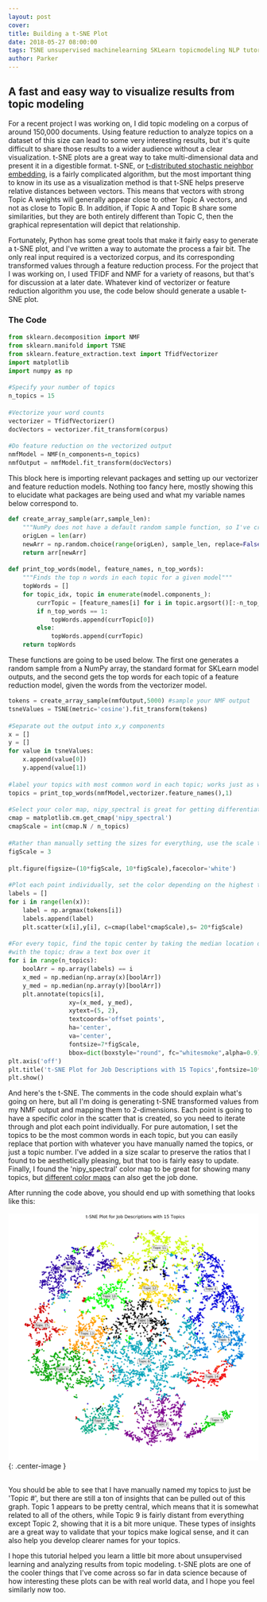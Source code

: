 ```yaml
---
layout: post
cover:
title: Building a t-SNE Plot
date: 2018-05-27 08:00:00
tags: TSNE unsupervised machinelearning SKLearn topicmodeling NLP tutorial
author: Parker
---
```


## A fast and easy way to visualize results from topic modeling

For a recent project I was working on, I did topic modeling on a corpus of around 150,000 documents. Using feature reduction to analyze topics on a dataset of this size can lead to some very interesting results, but it's quite difficult to share those results to a wider audience without a clear visualization. t-SNE plots are a great way to take multi-dimensional data and present it in a digestible format. t-SNE, or [t-distributed stochastic neighbor embedding](https://en.wikipedia.org/wiki/T-distributed_stochastic_neighbor_embedding), is a fairly complicated algorithm, but the most important thing to know in its use as a visualization method is that t-SNE helps preserve relative distances between vectors. This means that vectors with strong Topic A weights will generally appear close to other Topic A vectors, and not as close to Topic B. In addition, if Topic A and Topic B share some similarities, but they are both entirely different than Topic C, then the graphical representation will depict that relationship.

Fortunately, Python has some great tools that make it fairly easy to generate a t-SNE plot, and I've written a way to automate the process a fair bit. The only real input required is a vectorized corpus, and its corresponding transformed values through a feature reduction process. For the project that I was working on, I used TFIDF and NMF for a variety of reasons, but that's for discussion at a later date. Whatever kind of vectorizer or feature reduction algorithm you use, the code below should generate a usable t-SNE plot.

### The Code

``` python
from sklearn.decomposition import NMF
from sklearn.manifold import TSNE
from sklearn.feature_extraction.text import TfidfVectorizer
import matplotlib
import numpy as np

#Specify your number of topics
n_topics = 15

#Vectorize your word counts
vectorizer = TfidfVectorizer()
docVectors = vectorizer.fit_transform(corpus)

#Do feature reduction on the vectorized output
nmfModel = NMF(n_components=n_topics)
nmfOutput = nmfModel.fit_transform(docVectors)
```

This block here is importing relevant packages and setting up our vectorizer and feature reduction models. Nothing too fancy here, mostly showing this to elucidate what packages are being used and what my variable names below correspond to.

``` python
def create_array_sample(arr,sample_len):
    """NumPy does not have a default random sample function, so I've created one here"""
    origLen = len(arr)
    newArr = np.random.choice(range(origLen), sample_len, replace=False)       
    return arr[newArr]

def print_top_words(model, feature_names, n_top_words):
    """Finds the top n words in each topic for a given model"""
    topWords = []
    for topic_idx, topic in enumerate(model.components_):
        currTopic = [feature_names[i] for i in topic.argsort()[:-n_top_words - 1:-1]]
        if n_top_words == 1:
            topWords.append(currTopic[0])
        else:
            topWords.append(currTopic)
    return topWords
```

These functions are going to be used below. The first one generates a random sample from a NumPy array, the standard format for SKLearn model outputs, and the second gets the top words for each topic of a feature reduction model, given the words from the vectorizer model.

``` python
tokens = create_array_sample(nmfOutput,5000) #sample your NMF output
tsneValues = TSNE(metric='cosine').fit_transform(tokens)

#Separate out the output into x,y components
x = []
y = []
for value in tsneValues:
    x.append(value[0])
    y.append(value[1])

#label your topics with most common word in each topic; works just as well if topics is manually created
topics = print_top_words(nmfModel,vectorizer.feature_names(),1)

#Select your color map, nipy_spectral is great for getting differentiated and readable colors
cmap = matplotlib.cm.get_cmap('nipy_spectral')
cmapScale = int(cmap.N / n_topics)

#Rather than manually setting the sizes for everything, use the scale to keep everything in proportion
figScale = 3

plt.figure(figsize=(10*figScale, 10*figScale),facecolor='white')

#Plot each point individually, set the color depending on the highest topic, and save that topic to 'label'
labels = []
for i in range(len(x)):
    label = np.argmax(tokens[i])
    labels.append(label)
    plt.scatter(x[i],y[i], c=cmap(label*cmapScale),s= 20*figScale)

#For every topic, find the topic center by taking the median location of all points associated
#with the topic; draw a text box over it
for i in range(n_topics):
    boolArr = np.array(labels) == i
    x_med = np.median(np.array(x)[boolArr])
    y_med = np.median(np.array(y)[boolArr])
    plt.annotate(topics[i],
                 xy=(x_med, y_med),
                 xytext=(5, 2),
                 textcoords='offset points',
                 ha='center',
                 va='center',
                 fontsize=7*figScale,
                 bbox=dict(boxstyle="round", fc="whitesmoke",alpha=0.9))
plt.axis('off')
plt.title('t-SNE Plot for Job Descriptions with 15 Topics',fontsize=10*figScale)
plt.show()
```

And here's the t-SNE. The comments in the code should explain what's going on here, but all I'm doing is generating t-SNE transformed values from my NMF output and mapping them to 2-dimensions. Each point is going to have a specific color in the scatter that is created, so you need to iterate through and plot each point individually. For pure automation, I set the topics to be the most common words in each topic, but you can easily replace that portion with whatever you have manually named the topics, or just a topic number. I've added in a size scalar to preserve the ratios that I found to be aesthetically pleasing, but that too is fairly easy to update. Finally, I found the 'nipy_spectral' color map to be great for showing many topics, but [different color maps](https://matplotlib.org/2.0.2/examples/color/colormaps_reference.html) can also get the job done.

After running the code above, you should end up with something that looks like this:
<br><br>
![Picture description](/assets/tsne/tsne.png){: .center-image }<br><br>

You should be able to see that I have manually named my topics to just be 'Topic #', but there are still a ton of insights that can be pulled out of this graph. Topic 1 appears to be pretty central, which means that it is somewhat related to all of the others, while Topic 9 is fairly distant from everything except Topic 2, showing that it is a bit more unique. These types of insights are a great way to validate that your topics make logical sense, and it can also help you develop clearer names for your topics.

I hope this tutorial helped you learn a little bit more about unsupervised learning and analyzing results from topic modeling. t-SNE plots are one of the cooler things that I've come across so far in data science because of how interesting these plots can be with real world data, and I hope you feel similarly now too.

